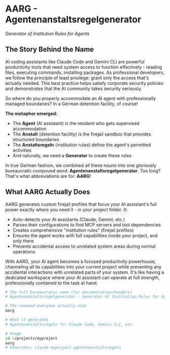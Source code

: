 # AARG - Agentenanstaltsregelgenerator
*Generator of Institution Rules for Agents*

## The Story Behind the Name

AI coding assistants like Claude Code and Gemini CLI are powerful productivity tools that need system access to function effectively - reading files, executing commands, installing packages. As professional developers, we follow the principle of least privilege: grant only the access that's actually needed. This best practice helps satisfy corporate security policies and demonstrates that the AI community takes security seriously.

So where do you properly accommodate an AI agent with professionally managed boundaries? In a German detention facility, of course!

**The metaphor emerged:**
- The **Agent** (AI assistant) is the resident who gets supervised accommodation
- The **Anstalt** (detention facility) is the firejail sandbox that provides structured boundaries
- The **Anstaltsregeln** (institution rules) define the agent's permitted activities
- And naturally, we need a **Generator** to create these rules

In true German fashion, we combined all these nouns into one gloriously bureaucratic compound word: **Agentenanstaltsregelgenerator**. Too long? That's what abbreviations are for: **AARG**!

## What AARG Actually Does

AARG generates custom firejail profiles that focus your AI assistant's full power exactly where you need it - in your project folder. It:
- Auto-detects your AI assistants (Claude, Gemini, etc.)
- Parses their configurations to find MCP servers and tool dependencies
- Creates comprehensive "institution rules" (firejail profiles)
- Ensures the agent works with full capabilities inside your project, and only there
- Prevents accidental access to unrelated system areas during normal operations

With AARG, your AI agent becomes a focused productivity powerhouse, channeling all its capabilities into your current project while preventing any accidental interactions with unrelated parts of your system. It's like having a dedicated workspace where your AI assistant can operate at full strength, professionally contained to the task at hand.

```bash
# The full bureaucratic name (for documentation/headers)
# Agentenanstaltsregelgenerator - Generator of Institution Rules for Agents

# The command everyone actually uses
aarg

# What it generates
# Agentenanstaltsregeln for Claude Code, Gemini CLI, etc.

# Usage
cd ~/projects/myproject
aarg
# Generates: claude-myproject.agentenanstaltsregeln
```
